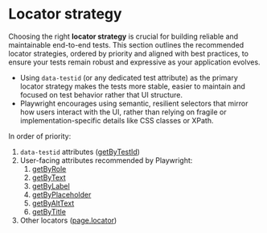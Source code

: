 # Locator strategy

Choosing the right **locator strategy** is crucial for building reliable and maintainable end-to-end tests. This section outlines the recommended locator strategies, ordered by priority and aligned with best practices, to ensure your tests remain robust and expressive as your application evolves.

- Using `data-testid` (or any dedicated test attribute) as the primary locator strategy makes the tests more stable, easier to maintain and focused on test behavior rather that UI structure.
- Playwright encourages using semantic, resilient selectors that mirror how users interact with the UI, rather than relying on fragile or implementation-specific details like CSS classes or XPath.

In order of priority:

1. `data-testid` attributes ([getByTestId](https://playwright.dev/docs/api/class-page#page-get-by-test-id))
2. User-facing attributes recommended by Playwright:
    1. [getByRole](https://playwright.dev/docs/api/class-page#page-get-by-role)
    2. [getByText](https://playwright.dev/docs/api/class-page#page-get-by-text)
    3. [getByLabel](https://playwright.dev/docs/api/class-page#page-get-by-label)
    4. [getByPlaceholder](https://playwright.dev/docs/api/class-page#page-get-by-placeholder)
    5. [getByAltText](https://playwright.dev/docs/api/class-page#page-get-by-alt-text)
    6. [getByTitle](https://playwright.dev/docs/api/class-page#page-get-by-title)
3. Other locators ([page.locator](https://playwright.dev/docs/api/class-page#page-locator))
